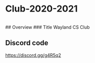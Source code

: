 # Club-2020-2021
<p align="center">
<img ![Club Logo](https://github.com/Wayland-CS-Club/club-2020-2021/blob/main/Final%20logo.png)>
</p>
## Overview
### Title 
Wayland CS Club


## Discord code
https://discord.gg/g4R5q2
